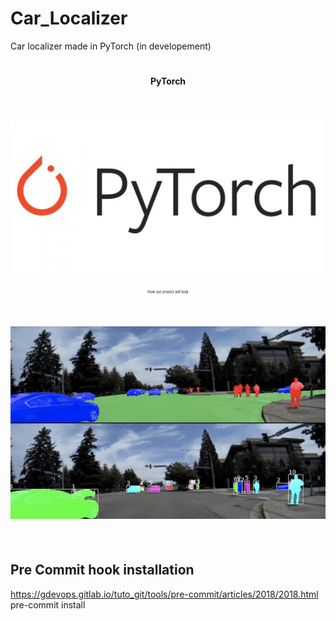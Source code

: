 # Car_Localizer
Car localizer made in PyTorch (in developement)


<div align="center">
<h1>
<p style="font-size:50%;">PyTorch</p><br>
<img src="repo_img/pytorch_logo.jpeg">
</h1>
<p style="font-size:40%;">How our project will look</p><br>
<h2>
<img src="repo_img/overview.png">
</h2>

</div>
<br>

## Pre Commit hook installation
https://gdevops.gitlab.io/tuto_git/tools/pre-commit/articles/2018/2018.html
pre-commit install
